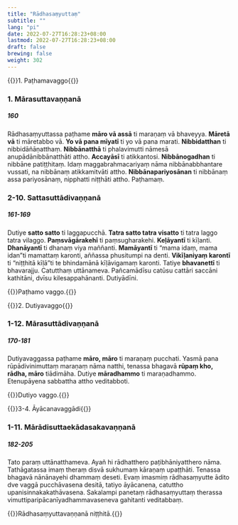 ```yaml
---
title: "Rādhasaṃyuttaṃ"
subtitle: ""
lang: "pi"
date: 2022-07-27T16:28:23+08:00
lastmod: 2022-07-27T16:28:23+08:00
draft: false
brewing: false
weight: 302
---
```


{{<subtitle>}}1. Paṭhamavaggo{{</subtitle>}}

### 1. Mārasuttavaṇṇanā

##### 160

Rādhasaṃyuttassa paṭhame **māro vā assā** ti maraṇaṃ vā bhaveyya. **Māretā vā** ti māretabbo vā. **Yo vā pana mīyatī** ti yo vā pana marati. **Nibbidatthan** ti nibbidāñāṇatthaṃ. **Nibbānatthā** ti phalavimutti nāmesā anupādānibbānatthāti attho. **Accayāsī** ti atikkantosi. **Nibbānogadhan** ti nibbāne patiṭṭhitaṃ. Idaṃ maggabrahmacariyaṃ nāma nibbānabbhantare vussati, na nibbānaṃ atikkamitvāti attho. **Nibbānapariyosānan** ti nibbānaṃ assa pariyosānaṃ, nipphatti niṭṭhāti attho. Paṭhamaṃ.

### 2-10. Sattasuttādivaṇṇanā

##### 161-169

Dutiye **satto satto** ti laggapucchā. **Tatra satto tatra visatto** ti tatra laggo tatra vilaggo. **Paṃsvāgārakehī** ti paṃsugharakehi. **Keḷāyantī** ti kīḷanti. **Dhanāyantī** ti dhanaṃ viya maññanti. **Mamāyantī** ti “mama idaṃ, mama idan”ti mamattaṃ karonti, aññassa phusitumpi na denti. **Vikīḷaniyaṃ karontī** ti “niṭṭhitā kīḷā”ti te bhindamānā kīḷāvigamaṃ karonti. Tatiye **bhavanettī** ti bhavarajju. Catutthaṃ uttānameva. Pañcamādīsu catūsu cattāri saccāni kathitāni, dvīsu kilesappahānanti. Dutiyādīni.

{{<eop>}}Paṭhamo vaggo.{{</eop>}}

{{<subtitle>}}2. Dutiyavaggo{{</subtitle>}}

### 1-12. Mārasuttādivaṇṇanā

##### 170-181

Dutiyavaggassa paṭhame **māro, māro** ti maraṇaṃ pucchati. Yasmā pana rūpādivinimuttaṃ maraṇaṃ nāma natthi, tenassa bhagavā **rūpaṃ kho, rādha, māro** tiādimāha. Dutiye **māradhammo** ti maraṇadhammo. Etenupāyena sabbattha attho veditabboti.

{{<eop>}}Dutiyo vaggo.{{</eop>}}

{{<subtitle>}}3-4. Āyācanavaggādi{{</subtitle>}}

### 1-11. Mārādisuttaekādasakavaṇṇanā

##### 182-205

Tato paraṃ uttānatthameva. Ayañ hi rādhatthero paṭibhāniyatthero nāma. Tathāgatassa imaṃ theraṃ disvā sukhumaṃ kāraṇaṃ upaṭṭhāti. Tenassa bhagavā nānānayehi dhammaṃ deseti. Evaṃ imasmiṃ rādhasaṃyutte ādito dve vaggā pucchāvasena desitā, tatiyo āyācanena, catuttho upanisinnakakathāvasena. Sakalampi panetaṃ rādhasaṃyuttaṃ therassa vimuttiparipācanīyadhammavaseneva gahitanti veditabbaṃ.

{{<eof>}}Rādhasaṃyuttavaṇṇanā niṭṭhitā.{{</eof>}}